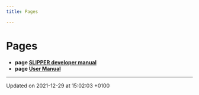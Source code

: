```yaml
---
title: Pages

---
```


# Pages




* **page [SLIPPER developer manual](/)** 
* **page [User Manual](/Pages/md_README.md#page-md-readme)** 



-------------------------------

Updated on 2021-12-29 at 15:02:03 +0100
